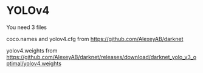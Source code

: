 # YOLOv4

You need 3 files

coco.names and yolov4.cfg from <https://github.com/AlexeyAB/darknet>

yolov4.weights from <https://github.com/AlexeyAB/darknet/releases/download/darknet_yolo_v3_optimal/yolov4.weights>

